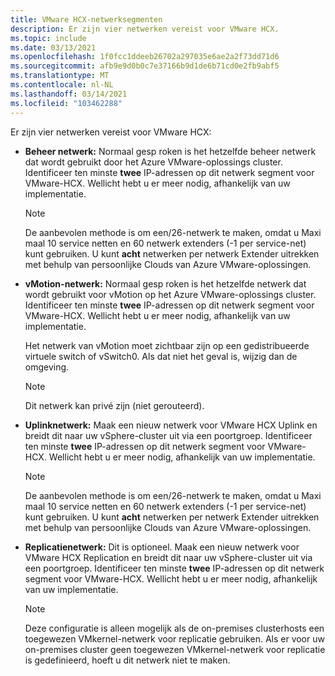 ```yaml
---
title: VMware HCX-netwerksegmenten
description: Er zijn vier netwerken vereist voor VMware HCX.
ms.topic: include
ms.date: 03/13/2021
ms.openlocfilehash: 1f0fcc1ddeeb26702a297035e6ae2a2f73dd71d6
ms.sourcegitcommit: afb9e9d0b0c7e37166b9d1de6b71cd0e2fb9abf5
ms.translationtype: MT
ms.contentlocale: nl-NL
ms.lasthandoff: 03/14/2021
ms.locfileid: "103462288"
---
```

<!-- Used in avs-production-ready-deployment.md and tutorial-deploy-vmware-hcx.md -->

Er zijn vier netwerken vereist voor VMware HCX:

- **Beheer netwerk:** Normaal gesp roken is het hetzelfde beheer netwerk dat wordt gebruikt door het Azure VMware-oplossings cluster. Identificeer ten minste **twee** IP-adressen op dit netwerk segment voor VMware-HCX. Wellicht hebt u er meer nodig, afhankelijk van uw implementatie.

   > [!NOTE]
   > De aanbevolen methode is om een/26-netwerk te maken, omdat u Maxi maal 10 service netten en 60 netwerk extenders (-1 per service-net) kunt gebruiken. U kunt **acht** netwerken per netwerk Extender uitrekken met behulp van persoonlijke Clouds van Azure VMware-oplossingen.
   >
   
- **vMotion-netwerk:** Normaal gesp roken is het hetzelfde netwerk dat wordt gebruikt voor vMotion op het Azure VMware-oplossings cluster.  Identificeer ten minste **twee** IP-adressen op dit netwerk segment voor VMware-HCX. Wellicht hebt u er meer nodig, afhankelijk van uw implementatie.  

   Het netwerk van vMotion moet zichtbaar zijn op een gedistribueerde virtuele switch of vSwitch0. Als dat niet het geval is, wijzig dan de omgeving.

   > [!NOTE]
   > Dit netwerk kan privé zijn (niet gerouteerd).

- **Uplinknetwerk:** Maak een nieuw netwerk voor VMware HCX Uplink en breidt dit naar uw vSphere-cluster uit via een poortgroep. Identificeer ten minste **twee** IP-adressen op dit netwerk segment voor VMware-HCX. Wellicht hebt u er meer nodig, afhankelijk van uw implementatie.  

   > [!NOTE]
   > De aanbevolen methode is om een/26-netwerk te maken, omdat u Maxi maal 10 service netten en 60 netwerk extenders (-1 per service-net) kunt gebruiken. U kunt **acht** netwerken per netwerk Extender uitrekken met behulp van persoonlijke Clouds van Azure VMware-oplossingen.
   >
   
- **Replicatienetwerk:** Dit is optioneel. Maak een nieuw netwerk voor VMware HCX Replication en breidt dit naar uw vSphere-cluster uit via een poortgroep. Identificeer ten minste **twee** IP-adressen op dit netwerk segment voor VMware-HCX. Wellicht hebt u er meer nodig, afhankelijk van uw implementatie.

   > [!NOTE]
   > Deze configuratie is alleen mogelijk als de on-premises clusterhosts een toegewezen VMkernel-netwerk voor replicatie gebruiken.  Als er voor uw on-premises cluster geen toegewezen VMkernel-netwerk voor replicatie is gedefinieerd, hoeft u dit netwerk niet te maken.
